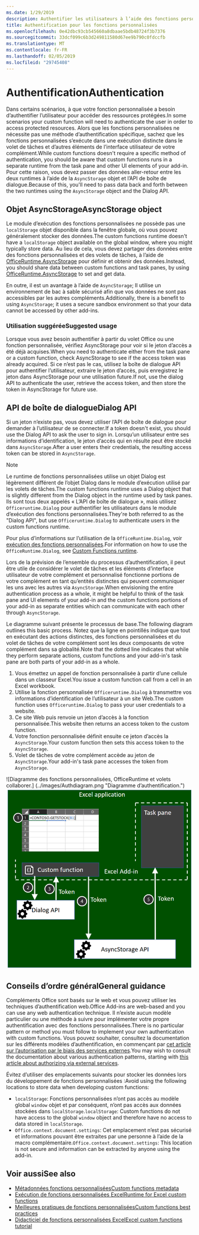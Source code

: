 ```yaml
---
ms.date: 1/29/2019
description: Authentifier les utilisateurs à l’aide des fonctions personnalisées dans Excel.
title: Authentification pour les fonctions personnalisées
ms.openlocfilehash: 0e42dbc93cb545660a8dbaae5bdb48724f3b7376
ms.sourcegitcommit: 33dcf099c6b3d249811580d67ee9b790c0fdccfb
ms.translationtype: MT
ms.contentlocale: fr-FR
ms.lasthandoff: 02/05/2019
ms.locfileid: "29745408"
---
```

# <a name="authentication"></a><span data-ttu-id="f30f8-103">Authentification</span><span class="sxs-lookup"><span data-stu-id="f30f8-103">Authentication</span></span>

<span data-ttu-id="f30f8-104">Dans certains scénarios, à que votre fonction personnalisée a besoin d’authentifier l’utilisateur pour accéder des ressources protégées.</span><span class="sxs-lookup"><span data-stu-id="f30f8-104">In some scenarios your custom function will need to authenticate the user in order to access protected resources.</span></span> <span data-ttu-id="f30f8-105">Alors que les fonctions personnalisées ne nécessite pas une méthode d’authentification spécifique, sachez que les fonctions personnalisées s’exécute dans une exécution distincte dans le volet de tâches et d’autres éléments de l’interface utilisateur de votre complément.</span><span class="sxs-lookup"><span data-stu-id="f30f8-105">While custom functions doesn't require a specific method of authentication, you should be aware that custom functions runs in a separate runtime from the task pane and other UI elements of your add-in.</span></span> <span data-ttu-id="f30f8-106">Pour cette raison, vous devez passer des données aller-retour entre les deux runtimes à l’aide de la `AsyncStorage` objet et l’API de boîte de dialogue.</span><span class="sxs-lookup"><span data-stu-id="f30f8-106">Because of this, you'll need to pass data back and forth between the two runtimes using the `AsyncStorage` object and the Dialog API.</span></span>
  
## <a name="asyncstorage-object"></a><span data-ttu-id="f30f8-107">Objet AsyncStorage</span><span class="sxs-lookup"><span data-stu-id="f30f8-107">AsyncStorage object</span></span>

<span data-ttu-id="f30f8-108">Le module d’exécution des fonctions personnalisées ne possède pas une `localStorage` objet disponible dans la fenêtre globale, où vous pouvez généralement stocker des données.</span><span class="sxs-lookup"><span data-stu-id="f30f8-108">The custom functions runtime doesn't have a `localStorage` object available on the global window, where you might typically store data.</span></span> <span data-ttu-id="f30f8-109">Au lieu de cela, vous devez partager des données entre des fonctions personnalisées et des volets de tâches, à l’aide de [OfficeRuntime.AsyncStorage](https://docs.microsoft.com/javascript/api/office-runtime/officeruntime.asyncstorage) pour définir et obtenir des données.</span><span class="sxs-lookup"><span data-stu-id="f30f8-109">Instead, you should share data between custom functions and task panes, by using [OfficeRuntime.AsyncStorage](https://docs.microsoft.com/javascript/api/office-runtime/officeruntime.asyncstorage) to set and get data.</span></span> 

<span data-ttu-id="f30f8-110">En outre, il est un avantage à l’aide de `AsyncStorage`; Il utilise un environnement de bac à sable sécurisé afin que vos données ne sont pas accessibles par les autres compléments.</span><span class="sxs-lookup"><span data-stu-id="f30f8-110">Additionally, there is a benefit to using `AsyncStorage`; it uses a secure sandbox environment so that your data cannot be accessed by other add-ins.</span></span>  

### <a name="suggested-usage"></a><span data-ttu-id="f30f8-111">Utilisation suggérée</span><span class="sxs-lookup"><span data-stu-id="f30f8-111">Suggested usage</span></span>

<span data-ttu-id="f30f8-112">Lorsque vous avez besoin authentifier à partir du volet Office ou une fonction personnalisée, vérifiez AsyncStorage pour voir si le jeton d’accès a été déjà acquises.</span><span class="sxs-lookup"><span data-stu-id="f30f8-112">When you need to authenticate either from the task pane or a custom function, check AsyncStorage to see if the access token was already acquired.</span></span> <span data-ttu-id="f30f8-113">Si ce n’est pas le cas, utilisez la boîte de dialogue API pour authentifier l’utilisateur, extraire le jeton d’accès, puis enregistrez le jeton dans AsyncStorage pour une utilisation future.</span><span class="sxs-lookup"><span data-stu-id="f30f8-113">If not, use the dialog API to authenticate the user, retrieve the access token, and then store the token in AsyncStorage for future use.</span></span>

## <a name="dialog-api"></a><span data-ttu-id="f30f8-114">API de boîte de dialogue</span><span class="sxs-lookup"><span data-stu-id="f30f8-114">Dialog API</span></span>

<span data-ttu-id="f30f8-115">Si un jeton n’existe pas, vous devez utiliser l’API de boîte de dialogue pour demander à l’utilisateur de se connecter.</span><span class="sxs-lookup"><span data-stu-id="f30f8-115">If a token doesn't exist, you should use the Dialog API to ask the user to sign in.</span></span> <span data-ttu-id="f30f8-116">Lorsqu’un utilisateur entre ses informations d’identification, le jeton d’accès qui en résulte peut être stocké dans `AsyncStorage`.</span><span class="sxs-lookup"><span data-stu-id="f30f8-116">After a user enters their credentials, the resulting access token can be stored in `AsyncStorage`.</span></span>

> [!NOTE]
> <span data-ttu-id="f30f8-117">Le runtime de fonctions personnalisées utilise un objet Dialog est légèrement différent de l’objet Dialog dans le module d’exécution utilisé par les volets de tâches.</span><span class="sxs-lookup"><span data-stu-id="f30f8-117">The custom functions runtime uses a Dialog object that is slightly different from the Dialog object in the runtime used by task panes.</span></span> <span data-ttu-id="f30f8-118">Ils sont tous deux appelés « L’API de boîte de dialogue », mais utilisez `Officeruntime.Dialog` pour authentifier les utilisateurs dans le module d’exécution des fonctions personnalisées.</span><span class="sxs-lookup"><span data-stu-id="f30f8-118">They're both referred to as the "Dialog API", but use `Officeruntime.Dialog` to authenticate users in the custom functions runtime.</span></span>

<span data-ttu-id="f30f8-119">Pour plus d’informations sur l’utilisation de la `OfficeRuntime.Dialog`, voir [exécution des fonctions personnalisées](https://docs.microsoft.com/en-us/office/dev/add-ins/excel/custom-functions-runtime?view=office-js#displaying-a-dialog-box).</span><span class="sxs-lookup"><span data-stu-id="f30f8-119">For information on how to use the `OfficeRuntime.Dialog`, see [Custom Functions runtime](https://docs.microsoft.com/en-us/office/dev/add-ins/excel/custom-functions-runtime?view=office-js#displaying-a-dialog-box).</span></span>

<span data-ttu-id="f30f8-120">Lors de la prévision de l’ensemble du processus d’authentification, il peut être utile de considérer le volet de tâches et les éléments d’interface utilisateur de votre complément et personnalisé fonctionne portions de votre complément en tant qu’entités distinctes qui peuvent communiquer les uns avec les autres via `AsyncStorage`.</span><span class="sxs-lookup"><span data-stu-id="f30f8-120">When envisioning the entire authentication process as a whole, it might be helpful to think of the task pane and UI elements of your add-in and the custom functions portions of your add-in as separate entities which can communicate with each other through `AsyncStorage`.</span></span>

<span data-ttu-id="f30f8-121">Le diagramme suivant présente le processus de base.</span><span class="sxs-lookup"><span data-stu-id="f30f8-121">The following diagram outlines this basic process.</span></span> <span data-ttu-id="f30f8-122">Notez que la ligne en pointillés indique que tout en exécutant des actions distinctes, des fonctions personnalisées et du volet de tâches de votre complément sont les deux composants de votre complément dans sa globalité.</span><span class="sxs-lookup"><span data-stu-id="f30f8-122">Note that the dotted line indicates that while they perform separate actions, custom functions and your add-in's task pane are both parts of your add-in as a whole.</span></span>

1. <span data-ttu-id="f30f8-123">Vous émettez un appel de fonction personnalisée à partir d’une cellule dans un classeur Excel.</span><span class="sxs-lookup"><span data-stu-id="f30f8-123">You issue a custom function call from a cell in an Excel workbook.</span></span>
2. <span data-ttu-id="f30f8-124">Utilise la fonction personnalisée `Officeruntime.Dialog` à transmettre vos informations d’identification de l’utilisateur à un site Web.</span><span class="sxs-lookup"><span data-stu-id="f30f8-124">The custom function uses `Officeruntime.Dialog` to pass your user credentials to a website.</span></span>
3. <span data-ttu-id="f30f8-125">Ce site Web puis renvoie un jeton d’accès à la fonction personnalisée.</span><span class="sxs-lookup"><span data-stu-id="f30f8-125">This website then returns an access token to the custom function.</span></span>
4. <span data-ttu-id="f30f8-126">Votre fonction personnalisée définit ensuite ce jeton d’accès la `AsyncStorage`.</span><span class="sxs-lookup"><span data-stu-id="f30f8-126">Your custom function then sets this access token to the `AsyncStorage`.</span></span>
5. <span data-ttu-id="f30f8-127">Volet de tâches de votre complément accède au jeton de `AsyncStorage`.</span><span class="sxs-lookup"><span data-stu-id="f30f8-127">Your add-in's task pane accesses the token from `AsyncStorage`.</span></span>

<span data-ttu-id="f30f8-128">![Diagramme des fonctions personnalisées, OfficeRuntime et volets collaborer.] (../images/Authdiagram.png "Diagramme d’authentification.")</span><span class="sxs-lookup"><span data-stu-id="f30f8-128">![Diagram of custom functions, OfficeRuntime, and task panes working together.](../images/Authdiagram.png "Authentication diagram.")</span></span>

## <a name="general-guidance"></a><span data-ttu-id="f30f8-129">Conseils d’ordre général</span><span class="sxs-lookup"><span data-stu-id="f30f8-129">General guidance</span></span>

<span data-ttu-id="f30f8-130">Compléments Office sont basés sur le web et vous pouvez utiliser les techniques d’authentification web.</span><span class="sxs-lookup"><span data-stu-id="f30f8-130">Office Add-ins are web-based and you can use any web authentication technique.</span></span> <span data-ttu-id="f30f8-131">Il n’existe aucun modèle particulier ou une méthode à suivre pour implémenter votre propre authentification avec des fonctions personnalisées.</span><span class="sxs-lookup"><span data-stu-id="f30f8-131">There is no particular pattern or method you must follow to implement your own authentication with custom functions.</span></span> <span data-ttu-id="f30f8-132">Vous pouvez souhaiter, consultez la documentation sur les différents modèles d’authentification, en commençant par [cet article sur l’autorisation par le biais des services externes](https://docs.microsoft.com/en-us/office/dev/add-ins/develop/auth-external-add-ins?view=office-js).</span><span class="sxs-lookup"><span data-stu-id="f30f8-132">You may wish to consult the documentation about various authentication patterns, starting with [this article about authorizing via external services](https://docs.microsoft.com/en-us/office/dev/add-ins/develop/auth-external-add-ins?view=office-js).</span></span>  

<span data-ttu-id="f30f8-133">Évitez d’utiliser des emplacements suivants pour stocker les données lors du développement de fonctions personnalisées :</span><span class="sxs-lookup"><span data-stu-id="f30f8-133">Avoid using the following locations to store data when developing custom functions:</span></span>  

- <span data-ttu-id="f30f8-134">`localStorage`: Fonctions personnalisées n’ont pas accès au modèle global `window` objet et par conséquent, n’ont pas accès aux données stockées dans `localStorage`.</span><span class="sxs-lookup"><span data-stu-id="f30f8-134">`localStorage`: Custom functions do not have access to the global `window` object and therefore have no access to data     stored in `localStorage`.</span></span>
- <span data-ttu-id="f30f8-135">`Office.context.document.settings`: Cet emplacement n’est pas sécurisé et informations pouvant être extraites par une personne à l’aide de la macro complémentaire.</span><span class="sxs-lookup"><span data-stu-id="f30f8-135">`Office.context.document.settings`:  This location is not secure and information can be extracted by anyone using the     add-in.</span></span>

## <a name="see-also"></a><span data-ttu-id="f30f8-136">Voir aussi</span><span class="sxs-lookup"><span data-stu-id="f30f8-136">See also</span></span>

* [<span data-ttu-id="f30f8-137">Métadonnées fonctions personnalisées</span><span class="sxs-lookup"><span data-stu-id="f30f8-137">Custom functions metadata</span></span>](custom-functions-json.md)
* [<span data-ttu-id="f30f8-138">Exécution de fonctions personnalisées Excel</span><span class="sxs-lookup"><span data-stu-id="f30f8-138">Runtime for Excel custom functions</span></span>](custom-functions-runtime.md)
* [<span data-ttu-id="f30f8-139">Meilleures pratiques de fonctions personnalisées</span><span class="sxs-lookup"><span data-stu-id="f30f8-139">Custom functions best practices</span></span>](custom-functions-best-practices.md)
* [<span data-ttu-id="f30f8-140">Didacticiel de fonctions personnalisées Excel</span><span class="sxs-lookup"><span data-stu-id="f30f8-140">Excel custom functions tutorial</span></span>](excel-tutorial-custom-functions.md)
